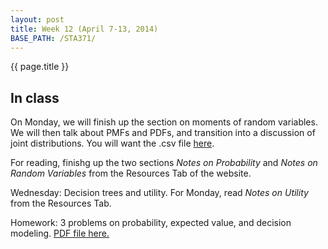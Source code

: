 ```yaml
---
layout: post
title: Week 12 (April 7-13, 2014)
BASE_PATH: /STA371/
---
```

{{ page.title }}


In class
--------

On Monday, we will finish up the section on moments of random
variables.  We will then talk about PMFs and PDFs, and transition into
a discussion of joint distributions.  You will want the .csv file [here](http://jgscott.github.io/STA371/files/excel/SimpleJointDistribution.csv).

For reading, finishg up the two sections  _Notes on Probability_ and _Notes on Random Variables_
from the Resources Tab of the website.  

Wednesday: Decision trees and utility.  For Monday, read _Notes on
Utility_ from the Resources Tab.

Homework: 3 problems on probability, expected value, and decision
modeling.  [PDF file here.](http://jgscott.github.io/STA371/exercises/exercises08.pdf)


